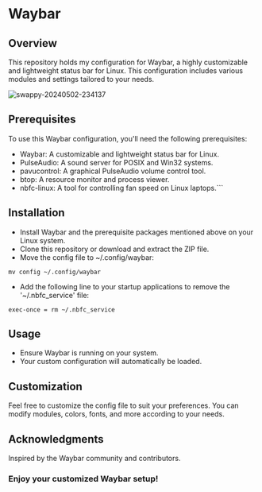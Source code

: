 # Waybar

## Overview
This repository holds my configuration for Waybar, a highly customizable and lightweight status bar for Linux. This configuration includes various modules and settings tailored to your needs.


![swappy-20240502-234137](https://github.com/ecnivs/Waybar/assets/106900369/cd266ca1-d3ac-4e13-ae44-17ff5ff98769)



## Prerequisites
To use this Waybar configuration, you'll need the following prerequisites:

* Waybar: A customizable and lightweight status bar for Linux.
* PulseAudio: A sound server for POSIX and Win32 systems.
* pavucontrol: A graphical PulseAudio volume control tool.
* btop: A resource monitor and process viewer.
* nbfc-linux: A tool for controlling fan speed on Linux laptops.```

## Installation
+ Install Waybar and the prerequisite packages mentioned above on your Linux system.
+ Clone this repository or download and extract the ZIP file.
+ Move the config file to ~/.config/waybar:
```
mv config ~/.config/waybar
```
+ Add the following line to your startup applications to remove the '~/.nbfc_service' file:

```
exec-once = rm ~/.nbfc_service
```

## Usage
+ Ensure Waybar is running on your system.
+ Your custom configuration will automatically be loaded.

## Customization
Feel free to customize the config file to suit your preferences. You can modify modules, colors, fonts, and more according to your needs.

## Acknowledgments
Inspired by the Waybar community and contributors.

### Enjoy your customized Waybar setup!
